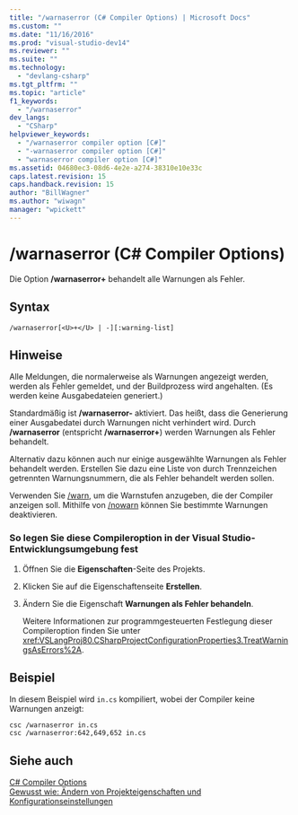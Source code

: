 ```yaml
---
title: "/warnaserror (C# Compiler Options) | Microsoft Docs"
ms.custom: ""
ms.date: "11/16/2016"
ms.prod: "visual-studio-dev14"
ms.reviewer: ""
ms.suite: ""
ms.technology: 
  - "devlang-csharp"
ms.tgt_pltfrm: ""
ms.topic: "article"
f1_keywords: 
  - "/warnaserror"
dev_langs: 
  - "CSharp"
helpviewer_keywords: 
  - "/warnaserror compiler option [C#]"
  - "-warnaserror compiler option [C#]"
  - "warnaserror compiler option [C#]"
ms.assetid: 04680ec3-08d6-4e2e-a274-38310e10e33c
caps.latest.revision: 15
caps.handback.revision: 15
author: "BillWagner"
ms.author: "wiwagn"
manager: "wpickett"
---
```

# /warnaserror (C# Compiler Options)
Die Option **\/warnaserror\+** behandelt alle Warnungen als Fehler.  
  
## Syntax  
  
```  
/warnaserror[<U>+</U> | -][:warning-list]  
```  
  
## Hinweise  
 Alle Meldungen, die normalerweise als Warnungen angezeigt werden, werden als Fehler gemeldet, und der Buildprozess wird angehalten. \(Es werden keine Ausgabedateien generiert.\)  
  
 Standardmäßig ist **\/warnaserror\-** aktiviert. Das heißt, dass die Generierung einer Ausgabedatei durch Warnungen nicht verhindert wird.  Durch **\/warnaserror** \(entspricht **\/warnaserror\+**\) werden Warnungen als Fehler behandelt.  
  
 Alternativ dazu können auch nur einige ausgewählte Warnungen als Fehler behandelt werden. Erstellen Sie dazu eine Liste von durch Trennzeichen getrennten Warnungsnummern, die als Fehler behandelt werden sollen.  
  
 Verwenden Sie [\/warn](../../../csharp/language-reference/compiler-options/warn-compiler-option.md), um die Warnstufen anzugeben, die der Compiler anzeigen soll.  Mithilfe von [\/nowarn](../../../csharp/language-reference/compiler-options/nowarn-compiler-option.md) können Sie bestimmte Warnungen deaktivieren.  
  
### So legen Sie diese Compileroption in der Visual Studio\-Entwicklungsumgebung fest  
  
1.  Öffnen Sie die **Eigenschaften**\-Seite des Projekts.  
  
2.  Klicken Sie auf die Eigenschaftenseite **Erstellen**.  
  
3.  Ändern Sie die Eigenschaft **Warnungen als Fehler behandeln**.  
  
     Weitere Informationen zur programmgesteuerten Festlegung dieser Compileroption finden Sie unter <xref:VSLangProj80.CSharpProjectConfigurationProperties3.TreatWarningsAsErrors%2A>.  
  
## Beispiel  
 In diesem Beispiel wird `in.cs` kompiliert, wobei der Compiler keine Warnungen anzeigt:  
  
```  
csc /warnaserror in.cs  
csc /warnaserror:642,649,652 in.cs  
```  
  
## Siehe auch  
 [C\# Compiler Options](../../../csharp/language-reference/compiler-options/index.md)   
 [Gewusst wie: Ändern von Projekteigenschaften und Konfigurationseinstellungen](http://msdn.microsoft.com/de-de/e7184bc5-2f2b-4b4f-aa9a-3ecfcbc48b67)